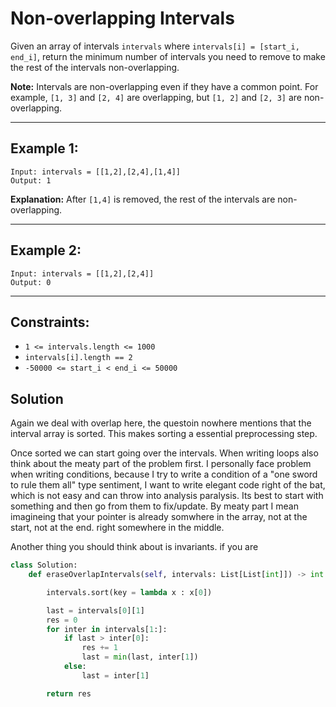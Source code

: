 # Non-overlapping Intervals

Given an array of intervals `intervals` where `intervals[i] = [start_i, end_i]`,
return the minimum number of intervals you need to remove to make the rest of
the intervals non-overlapping.

**Note:** Intervals are non-overlapping even if they have a common point. For
example, `[1, 3]` and `[2, 4]` are overlapping, but `[1, 2]` and `[2, 3]` are
non-overlapping.

---

## Example 1:

```
Input: intervals = [[1,2],[2,4],[1,4]]
Output: 1
```

**Explanation:** After `[1,4]` is removed, the rest of the intervals are
non-overlapping.

---

## Example 2:

```
Input: intervals = [[1,2],[2,4]]
Output: 0
```

---

## Constraints:

- `1 <= intervals.length <= 1000`
- `intervals[i].length == 2`
- `-50000 <= start_i < end_i <= 50000`

## Solution

Again we deal with overlap here, the questoin nowhere mentions that the interval
array is sorted. This makes sorting a essential preprocessing step.

Once sorted we can start going over the intervals. When writing loops also think
about the meaty part of the problem first. I personally face problem when
writing conditions, because I try to write a condition of a "one sword to rule
them all" type sentiment, I want to write elegant code right of the bat, which
is not easy and can throw into analysis paralysis. Its best to start with
something and then go from them to fix/update. By meaty part I mean imagineing
that your pointer is already somwhere in the array, not at the start, not at the
end. right somewhere in the middle.

Another thing you should think about is invariants. if you are

```python
class Solution:
    def eraseOverlapIntervals(self, intervals: List[List[int]]) -> int:

        intervals.sort(key = lambda x : x[0])

        last = intervals[0][1]
        res = 0
        for inter in intervals[1:]:
            if last > inter[0]:
                res += 1
                last = min(last, inter[1])
            else:
                last = inter[1]

        return res

```
